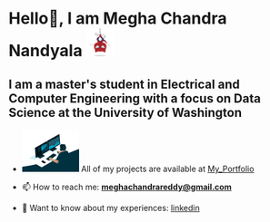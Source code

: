 # Hello👋, I am Megha Chandra Nandyala <img src="spidertocat.png" width="50"/>
## I am a master's student in Electrical and Computer Engineering with a focus on Data Science at the University of Washington

- <img src="code.gif" width="100"/> All of my projects are available at [My_Portfolio](https://github.com/nvmcr/My_Portfolio)

- 📫 How to reach me: **meghachandrareddy@gmail.com**

- 📄 Want to know about my experiences: [linkedin](https://www.linkedin.com/in/meghachandra/)
